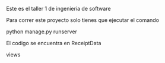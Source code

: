 Este es el taller 1 de ingenieria de software

Para correr este proyecto solo tienes que ejecutar el comando 

python manage.py runserver

El codigo se encuentra en ReceiptData 

views 